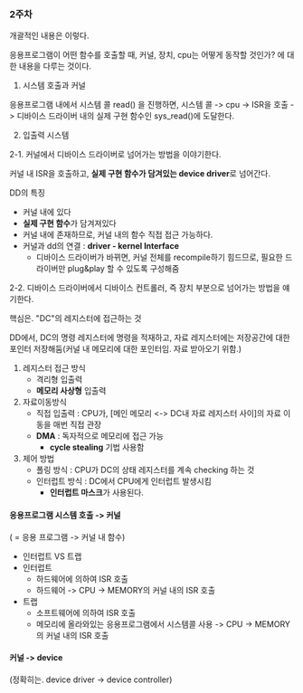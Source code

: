### 2주차

개괄적인 내용은 이렇다.

응용프로그램이 어떤 함수를 호출할 때, 커널, 장치, cpu는 어떻게 동작할 것인가? 에 대한 내용을 다루는 것이다.



1. 시스템 호출과 커널

응용프로그램 내에서 시스템 콜 read() 을 진행하면, 시스템 콜 -> cpu -> ISR을 호출 -> 디바이스 드라이버 내의 실제 구현 함수인 sys_read()에 도달한다.



2. 입출력 시스템

2-1. 커널에서 디바이스 드라이버로 넘어가는 방법을 이야기한다.

커널 내 ISR을 호출하고, **실제 구현 함수가 담겨있는 device driver**로 넘어간다.

DD의 특징

- 커널 내에 있다
- **실제 구현 함수**가 담겨져있다
- 커널 내에 존재하므로, 커널 내의 함수 직접 접근 가능하다.
- 커널과 dd의 연결 : **driver - kernel Interface**
  - 디바이스 드라이버가 바뀌면, 커널 전체를 recompile하기 힘드므로, 필요한 드라이버만 plug&play 할 수 있도록 구성해줌



2-2. 디바이스 드라이버에서 디바이스 컨트롤러, 즉 장치 부분으로 넘어가는 방법을 얘기한다.

핵심은. "DC"의 레지스터에 접근하는 것

DD에서, DC의 명령 레지스터에 명령을 적재하고, 자료 레지스터에는 저장공간에 대한 포인터 저장해둠(커널 내 메모리에 대한 포인터임. 자료 받아오기 위함.)

1. 레지스터 접근 방식
   - 격리형 입출력
   - **메모리 사상형** 입출력
2. 자료이동방식
   - 직접 입출력 : CPU가, [메인 메모리 <-> DC내 자료 레지스터 사이]의 자료 이동을 매번 직접 관장
   - **DMA** : 독자적으로 메모리에 접근 가능
     - **cycle stealing** 기법 사용함
3. 제어 방법
   - 폴링 방식 : CPU가 DC의 상태 레지스터를 계속 checking  하는 것
   - 인터럽트 방식 : DC에서 CPU에게 인터럽트 발생시킴
     - **인터럽트 마스크**가 사용된다.





#### 응용프로그램 시스템 호출 -> 커널

( = 응용 프로그램 -> 커널 내 함수)

- 인터럽트 VS 트랩
- 인터럽트
  - 하드웨어에 의하여 ISR 호출
  - 하드웨어 -> CPU -> MEMORY의 커널 내의 ISR 호출
- 트랩
  - 소프트웨어에 의하여 ISR 호출
  - 메모리에 올라와있는 응용프로그램에서 시스템콜 사용 -> CPU -> MEMORY의 커널 내의 ISR 호출



#### 커널 -> device

(정확히는. device driver -> device controller)

